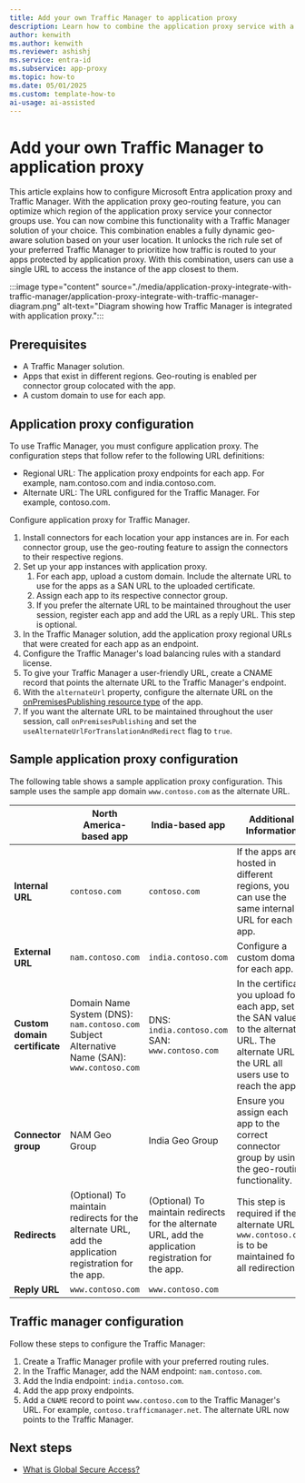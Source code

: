 ```yaml
---
title: Add your own Traffic Manager to application proxy
description: Learn how to combine the application proxy service with a Traffic Manager solution.
author: kenwith
ms.author: kenwith
ms.reviewer: ashishj
ms.service: entra-id
ms.subservice: app-proxy
ms.topic: how-to
ms.date: 05/01/2025
ms.custom: template-how-to
ai-usage: ai-assisted
---
```


# Add your own Traffic Manager to application proxy

This article explains how to configure Microsoft Entra application proxy and Traffic Manager. With the application proxy geo-routing feature, you can optimize which region of the application proxy service your connector groups use. You can now combine this functionality with a Traffic Manager solution of your choice. This combination enables a fully dynamic geo-aware solution based on your user location. It unlocks the rich rule set of your preferred Traffic Manager to prioritize how traffic is routed to your apps protected by application proxy. With this combination, users can use a single URL to access the instance of the app closest to them.

:::image type="content" source="./media/application-proxy-integrate-with-traffic-manager/application-proxy-integrate-with-traffic-manager-diagram.png" alt-text="Diagram showing how Traffic Manager is integrated with application proxy.":::

## Prerequisites

- A Traffic Manager solution.
- Apps that exist in different regions. Geo-routing is enabled per connector group colocated with the app.
- A custom domain to use for each app.

## Application proxy configuration

To use Traffic Manager, you must configure application proxy. The configuration steps that follow refer to the following URL definitions:

- Regional URL: The application proxy endpoints for each app. For example, nam.contoso.com and india.contoso.com.
- Alternate URL: The URL configured for the Traffic Manager. For example, contoso.com.

Configure application proxy for Traffic Manager.

1. Install connectors for each location your app instances are in. For each connector group, use the geo-routing feature to assign the connectors to their respective regions.
1. Set up your app instances with application proxy.
   1. For each app, upload a custom domain. Include the alternate URL to use for the apps as a SAN URL to the uploaded certificate.
   1. Assign each app to its respective connector group.
   1. If you prefer the alternate URL to be maintained throughout the user session, register each app and add the URL as a reply URL. This step is optional.
1. In the Traffic Manager solution, add the application proxy regional URLs that were created for each app as an endpoint.
1. Configure the Traffic Manager's load balancing rules with a standard license.
1. To give your Traffic Manager a user-friendly URL, create a CNAME record that points the alternate URL to the Traffic Manager's endpoint.
1. With the `alternateUrl` property, configure the alternate URL on the [onPremisesPublishing resource type](/graph/api/resources/onpremisespublishing) of the app.
1. If you want the alternate URL to be maintained throughout the user session, call `onPremisesPublishing` and set the  `useAlternateUrlForTranslationAndRedirect` flag to `true`.

## Sample application proxy configuration

The following table shows a sample application proxy configuration. This sample uses the sample app domain `www.contoso.com` as the alternate URL.

|     | North America-based app | India-based app | Additional Information |
|---- | ----------------------- | --------------- | ---------------------- |
| **Internal URL** | `contoso.com` | `contoso.com` | If the apps are hosted in different regions, you can use the same internal URL for each app. |
| **External URL** | `nam.contoso.com` | `india.contoso.com` | Configure a custom domain for each app.|
| **Custom domain certificate** | Domain Name System (DNS): `nam.contoso.com` Subject Alternative Name (SAN): `www.contoso.com` | DNS: `india.contoso.com` SAN: `www.contoso.com` | In the certificate you upload for each app, set the SAN value to the alternate URL. The alternate URL is the URL all users use to reach the app.|
| **Connector group** | NAM Geo Group | India Geo Group | Ensure you assign each app to the correct connector group by using the geo-routing functionality. |
| **Redirects** | (Optional) To maintain redirects for the alternate URL, add the application registration for the app.  | (Optional) To maintain redirects for the alternate URL, add the application registration for the app.  | This step is required if the alternate URL `www.contoso.com` is to be maintained for all redirections. |
| **Reply URL** | `www.contoso.com` | `www.contoso.com` | |

## Traffic manager configuration

Follow these steps to configure the Traffic Manager:

1. Create a Traffic Manager profile with your preferred routing rules.
1. In the Traffic Manager, add the NAM endpoint: `nam.contoso.com`.
1. Add the India endpoint: `india.contoso.com`.
1. Add the app proxy endpoints.
1. Add a `CNAME` record to point `www.contoso.com` to the Traffic Manager's URL. For example, `contoso.trafficmanager.net`.
    The alternate URL now points to the Traffic Manager.

## Next steps

- [What is Global Secure Access?](../../global-secure-access/overview-what-is-global-secure-access.md)
